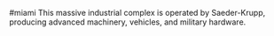 #miami 
This massive industrial complex is operated by Saeder-Krupp, producing advanced machinery, vehicles, and military hardware.